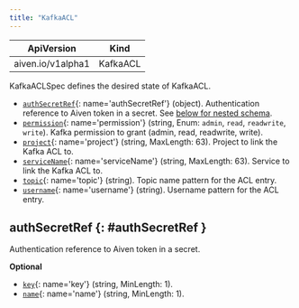 ```yaml
---
title: "KafkaACL"
---
```


| ApiVersion                  | Kind        |
|-----------------------------|-------------|
| aiven.io/v1alpha1 | KafkaACL |

KafkaACLSpec defines the desired state of KafkaACL.

- [`authSecretRef`](#authSecretRef){: name='authSecretRef'} (object). Authentication reference to Aiven token in a secret. See [below for nested schema](#authSecretRef).
- [`permission`](#permission){: name='permission'} (string, Enum: `admin`, `read`, `readwrite`, `write`). Kafka permission to grant (admin, read, readwrite, write). 
- [`project`](#project){: name='project'} (string, MaxLength: 63). Project to link the Kafka ACL to. 
- [`serviceName`](#serviceName){: name='serviceName'} (string, MaxLength: 63). Service to link the Kafka ACL to. 
- [`topic`](#topic){: name='topic'} (string). Topic name pattern for the ACL entry. 
- [`username`](#username){: name='username'} (string). Username pattern for the ACL entry. 

## authSecretRef {: #authSecretRef }

Authentication reference to Aiven token in a secret.

**Optional**

- [`key`](#key){: name='key'} (string, MinLength: 1).  
- [`name`](#name){: name='name'} (string, MinLength: 1).  


